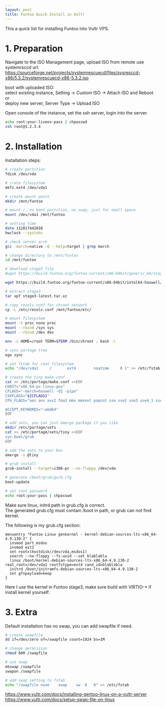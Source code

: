 ```yaml
---
layout: post
title: Funtoo Quick Install in Vultr
---
```

This a quick list for installing Funtoo into Vultr VPS.
# 1. Preparation
Navigate to the ISO Management page, upload ISO from remote
use systemrsccd url: https://sourceforge.net/projects/systemrescuecd/files/sysresccd-x86/5.3.2/systemrescuecd-x86-5.3.2.iso

boot with uploaded ISO:  
select existing instance, Setting -> Custom ISO -> Attach ISO and Reboot  
or  
deploy new server, Server Type -> Upload ISO

Open console of the instance, set the ssh server, login into the server.
```bash
echo root:your-liveos-pass | chpasswd
ssh root@1.2.3.4
```

# 2. Installation
Installation steps:
```bash
# create partition
fdisk /dev/vda

# crate filesystem
mkfs.ext4 /dev/vda1

# create mount point
mkdir /mnt/funtoo

# mount /, no boot partition, no swap, just for small space
mount /dev/vda1 /mnt/funtoo

# setting time
date 112817442018
hwclock --systohc

# check server arch
gcc -march=native -Q --help=target | grep march

# change directory to /mnt/funtoo
cd /mnt/funtoo

# download stage3 file
#wget https://build.funtoo.org/funtoo-current/x86-64bit/generic_64/stage3-latest.tar.xz # for generic 64bit

wget https://build.funtoo.org/funtoo-current/x86-64bit/intel64-haswell/stage3-latest.tar.xz # haswell according to arch check

# extract stage3
tar xpf stage3-latest.tar.xz

# copy resolv.conf for chroot network
cp -L /etc/resolv.conf /mnt/funtoo/etc/

# mount filesystem
mount -t proc none proc
mount --rbind /sys sys
mount --rbind /dev dev

env -i HOME=/root TERM=$TERM /bin/chroot . bash -l

# sync portage tree
ego sync

# set fstab for root filesystem
echo "/dev/vda1		/		ext4		noatime		0 1" >> /etc/fstab

# create the tiny make.conf 
cat >> /etc/portage/make.conf <<EOF
CHOST="x86_64-pc-linux-gnu"
CFLAGS="-march=haswell -O2 -pipe"
CXXFLAGS="${CFLAGS}"
CPU_FLAGS="aes avx avx2 fma3 mmx mmxext popcnt sse sse2 sse3 sse4_1 sse4_2 ssse3"

ACCEPT_KEYWORDS="~amd64"
EOF

# add sets, you can just emerge package if you like
mkdir /etc/portage/sets
cat >> /etc/portage/sets/tiny <<EOF
sys-boot/grub
EOF

# add the sets to your box
emerge -v @tiny

# grub install
grub-install --target=i386-pc --no-floppy /dev/vda

# generate /boot/grub/gurb.cfg
boot-update

# set root password
echo root:your-pass | chpasswd
```

Make sure linux, initrd path in grub.cfg is correct.  
The generated grub.cfg must contain /boot in path, or grub can not find kernel.

The following is my grub.cfg section:
```
menuentry "Funtoo Linux genkernel - kernel-debian-sources-lts-x86_64-4.9.130-2" {
  insmod part_msdos
  insmod ext2
  set root=(hostdisk//dev/vda,msdos1)
  search --no-floppy --fs-uuid --set blablabla
  linux /boot/kernel-debian-sources-lts-x86_64-4.9.130-2 real_root=/dev/vda1 rootfstype=ext4 rand_id=blablabla
  initrd /boot/initramfs-debian-sources-lts-x86_64-4.9.130-2
  set gfxpayload=keep
}
```
Here I use the kernel in Funtoo stage3, make sure build with VIRTIO-* if install kernel yourself.

# 3. Extra
Default installation has no swap, you can add swapfile if need.
```bash
# create swapfile
dd if=/dev/zero of=/swapfile count=1024 bs=1M

# change permission
chmod 600 /swapfile

# use swap
mkswap /swapfile
swapon /swapfile

# add swap setting to fstab
echo "/swapfile none    swap    sw  0   0" >> /etc/fstab
```


https://www.vultr.com/docs/installing-gentoo-linux-on-a-vultr-server
https://www.vultr.com/docs/setup-swap-file-on-linux
